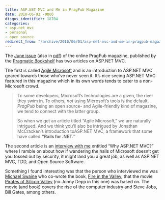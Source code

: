 ```yaml
---
title: ASP.NET MVC and Me in PragPub Magazine
date: 2010-06-02 -0800
disqus_identifier: 18704
categories:
- asp.net mvc
- personal
- open source
redirect_from: "/archive/2010/06/01/asp-net-mvc-and-me-in-pragpub-magazine.aspx/"
---
```


The [June
issue](http://pragprog.com/magazines/2010-06/content "June PragPub HTML")
(also in
[pdf](http://pragprog.com/magazines/download/12.pdf "June Issue of PragPub"))
of the online PragPub magazine, published by the [Pragmatic
Bookshelf](http://pragprog.com/ "PragProg") has two articles on ASP.NET
MVC.

The first is called [Agile
Microsoft](http://pragprog.com/magazines/2010-06/agile-microsoft "Agile Microsoft")
and is an introduction to ASP.NET MVC geared towards those who’ve never
seen it. It’s nice seeing ASP.NET MVC featured in this magazine which in
its own words tends to cater to a non-Microsoft crowd.

> To some developers, Microsoft’s technologies are a given, the river
> they swim in. To others, *not* using Microsoft’s tools is the default.
> *PragPub* being an open source- and Agile-friendly kind of magazine,
> we tend to connect with the latter group.
>
> So when we get an article titled “Agile Microsoft,” we are naturally
> intrigued. And we think you’ll also be intrigued by Jonathan
> McCracken’s introduction toASP.NET MVC, a framework that some have
> called **“Rails for .NET.”**

The second article is an [interview with
me](http://pragprog.com/magazines/2010-06/why-aspnet-mvc "Why ASP.NET MVC?")
entitled “Why ASP.NET MVC?” where I ramble on about how if wandering the
halls of Microsoft doesn’t get you tossed out by security, it might land
you a great job, as well as ASP.NET MVC, TDD, and Open Source Software.

Something I found interesting was that the person who interviewed me was
[Michael Swaine](ttp://www.swaine.com/ "Michael Swaine's Website") who
co-wrote the book, [Fire in the
Valley](http://www.amazon.com/gp/product/0071358927?ie=UTF8&tag=youvebeenhaac-20&linkCode=as2&camp=1789&creative=390957&creativeASIN=0071358927 "Fire in the Valley at Amazon"),
that the movie [Pirates of Silicon
Valley](http://www.amazon.com/gp/product/B0009NSCS0?ie=UTF8&tag=youvebeenhaac-20&linkCode=as2&camp=1789&creative=390957&creativeASIN=B0009NSCS0 "Pirates of Silicon Valley")
(no Jonny Depp in this one) was based on. The movie (and book) covers
the rise of the computer industry and Steve Jobs, Bill Gates, among
others.

